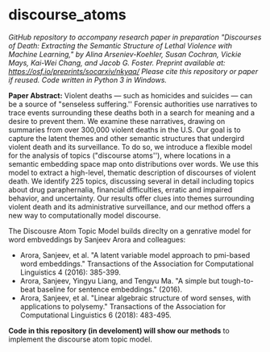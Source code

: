 # discourse_atoms

*GitHub repository to accompany research paper in preparation "Discourses of Death: Extracting the Semantic Structure of Lethal Violence with Machine Learning," by Alina Arseniev-Koehler, Susan Cochran, Vickie Mays, Kai-Wei Chang, and Jacob G. Foster.  Preprint available at: https://osf.io/preprints/socarxiv/nkyaq/ Please cite this repository or paper if reused. Code written in Python 3 in Windows.* 

**Paper Abstract:** Violent deaths — such as homicides and suicides — can be a source of "senseless suffering.'' Forensic authorities use narratives to trace events surrounding these deaths both in a search for meaning and a desire to prevent them. We examine these narratives, drawing on summaries from over 300,000 violent deaths in the U.S. Our goal is to capture the latent themes and other semantic structures that undergird violent death and its surveillance. To do so, we introduce a flexible model for the analysis of topics ("discourse atoms''), where locations in a semantic embedding space map onto distributions over words. We use this model to extract a high-level, thematic description of discourses of violent death. We identify 225 topics, discussing several in detail including topics about drug paraphernalia, financial difficulties, erratic and impaired behavior, and uncertainty. Our results offer clues into themes surrounding violent death and its administrative surveillance, and our method offers a new way to computationally model discourse.

The Discousre Atom Topic Model builds direclty on a genrative model for word embveddings by Sanjeev Arora and colleagues:
* Arora, Sanjeev, et al. "A latent variable model approach to pmi-based word embeddings." Transactions of the Association for Computational Linguistics 4 (2016): 385-399.
* Arora, Sanjeev, Yingyu Liang, and Tengyu Ma. "A simple but tough-to-beat baseline for sentence embeddings." (2016).
* Arora, Sanjeev, et al. "Linear algebraic structure of word senses, with applications to polysemy." Transactions of the Association for Computational Linguistics 6 (2018): 483-495.

**Code in this repository (in develoment) will show our methods** to implement the discourse atom topic model. 
